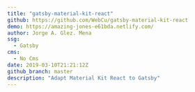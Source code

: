 ```yaml
---
title: "gatsby-material-kit-react"
github: https://github.com/WebCu/gatsby-material-kit-react
demo: https://amazing-jones-e61bda.netlify.com/
author: Jorge A. Glez. Mena
ssg:
  - Gatsby
cms:
  - No Cms
date: 2019-03-10T21:21:12Z
github_branch: master
description: "Adapt Material Kit React to Gatsby"
---
```

